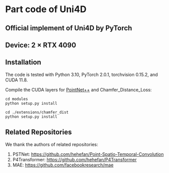 # Part code of Uni4D
## Official implement of Uni4D by PyTorch
## Device: 2 × RTX 4090

## Installation
The code is tested with Python 3.10, PyTorch 2.0.1, torchvision 0.15.2, and CUDA 11.8.

Compile the CUDA layers for [PointNet++](http://arxiv.org/abs/1706.02413) and Chamfer_Distance_Loss:
```
cd modules
python setup.py install

cd ./extensions/chamfer_dist
python setup.py install
```

## Related Repositories  
We thank the authors of related repositories:
1. PSTNet: https://github.com/hehefan/Point-Spatio-Temporal-Convolution
2. P4Transformer: https://github.com/hehefan/P4Transformer
3. MAE: https://github.com/facebookresearch/mae

